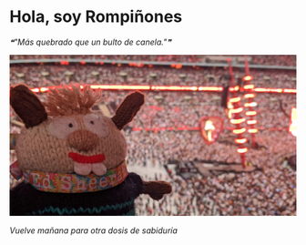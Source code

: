 # Hola, soy Rompiñones

<!--STARTS_HERE_QUOTE_README-->
<i>❝"Más quebrado que un bulto de canela."❞</i>
<!--ENDS_HERE_QUOTE_README-->

<!--START_SECTION:update_image-->
![alt text](https://raw.githubusercontent.com/focaalvarez/rompinones/main/.github/images/IMG_20220624_210115.jpg?raw=true)
<!--END_SECTION:update_image-->

*Vuelve mañana para otra dosis de sabiduría*
